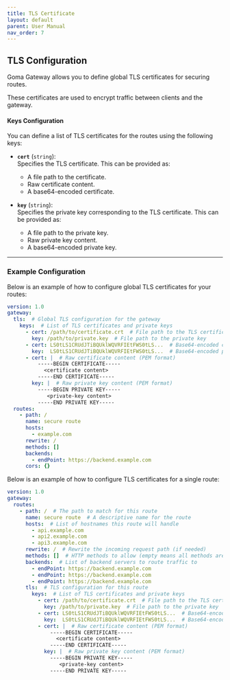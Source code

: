 ```yaml
---
title: TLS Certificate
layout: default
parent: User Manual
nav_order: 7
---
```



## TLS Configuration

Goma Gateway allows you to define global TLS certificates for securing routes.

These certificates are used to encrypt traffic between clients and the gateway.

#### Keys Configuration

You can define a list of TLS certificates for the routes using the following keys:

- **`cert`** (`string`):  
  Specifies the TLS certificate. This can be provided as:
    - A file path to the certificate.
    - Raw certificate content.
    - A base64-encoded certificate.

- **`key`** (`string`):  
  Specifies the private key corresponding to the TLS certificate. This can be provided as:
    - A file path to the private key.
    - Raw private key content.
    - A base64-encoded private key.

---

### Example Configuration

Below is an example of how to configure global TLS certificates for your routes:

```yaml
version: 1.0
gateway:
  tls:  # Global TLS configuration for the gateway
    keys:  # List of TLS certificates and private keys
      - cert: /path/to/certificate.crt  # File path to the TLS certificate
        key: /path/to/private.key  # File path to the private key
      - cert: LS0tLS1CRUdJTiBQUklWQVRFIEtFWS0tLS...  # Base64-encoded certificate
        key:  LS0tLS1CRUdJTiBQUklWQVRFIEtFWS0tLS...  # Base64-encoded private key
      - cert: |  # Raw certificate content (PEM format)
          -----BEGIN CERTIFICATE-----
            <certificate content>
          -----END CERTIFICATE-----
        key: |  # Raw private key content (PEM format)
          -----BEGIN PRIVATE KEY-----
             <private-key content>
          -----END PRIVATE KEY-----
  routes:
    - path: /
      name: secure route
      hosts:
        - example.com
      rewrite: /
      methods: []
      backends:
        - endPoint: https://backend.example.com
      cors: {}
```

Below is an example of how to configure TLS certificates for a single route:

```yaml
version: 1.0
gateway:
  routes:
    - path: /  # The path to match for this route
      name: secure route  # A descriptive name for the route
      hosts:  # List of hostnames this route will handle
        - api.example.com
        - api2.example.com
        - api3.example.com
      rewrite: /  # Rewrite the incoming request path (if needed)
      methods: []  # HTTP methods to allow (empty means all methods are allowed)
      backends:  # List of backend servers to route traffic to
        - endPoint: https://backend.example.com
        - endPoint: https://backend.example.com
        - endPoint: https://backend.example.com
      tls:  # TLS configuration for this route
        keys:  # List of TLS certificates and private keys
          - cert: /path/to/certificate.crt  # File path to the TLS certificate
            key: /path/to/private.key  # File path to the private key
          - cert: LS0tLS1CRUdJTiBQUklWQVRFIEtFWS0tLS...  # Base64-encoded certificate
            key:  LS0tLS1CRUdJTiBQUklWQVRFIEtFWS0tLS...  # Base64-encoded private key
          - cert: |  # Raw certificate content (PEM format)
              -----BEGIN CERTIFICATE-----
                <certificate content>
              -----END CERTIFICATE-----
            key: |  # Raw private key content (PEM format)
              -----BEGIN PRIVATE KEY-----
                 <private-key content>
              -----END PRIVATE KEY-----
```